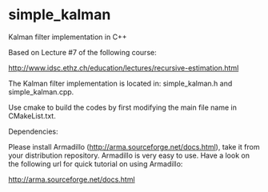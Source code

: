 # simple_kalman

Kalman filter implementation in C++ 

Based on Lecture #7 of the following course: 

http://www.idsc.ethz.ch/education/lectures/recursive-estimation.html

The Kalman filter implementation is located in: simple_kalman.h and simple_kalman.cpp.

Use cmake to build the codes by first modifying the main file name in CMakeList.txt.

Dependencies:

Please install Armadillo (http://arma.sourceforge.net/docs.html), take it from your distribution repository. Armadillo is very easy to use. Have a look on the following url for quick tutorial on using Armadillo:

http://arma.sourceforge.net/docs.html
